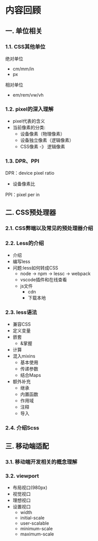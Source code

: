 # 内容回顾

## 一. 单位相关

### 1.1. CSS其他单位

绝对单位

* cm/mm/in
* px

相对单位

* em/rem/vw/vh



### 1.2. pixel的深入理解

* pixel代表的含义
* 当前像素的分类:
  * 设备像素（物理像素）
  * 设备独立像素（逻辑像素）
  * CSS像素 -》 逻辑像素



### 1.3. DPR、PPI

DPR：device pixel ratio

*  设备像素比

PPI：pixel per in



## 二. CSS预处理器

### 2.1. CSS弊端以及常见的预处理器介绍



### 2.2. Less的介绍

* 介绍
* 编写less
* 问题:less如何转成CSS
  * node -> npm -> lessc -> webpack
  * vscode插件和在线查看
  * js文件
    * cdn
    * 下载本地



### 2.3. less语法

* 兼容CSS
* 定义变量
* 嵌套
  * &掌握
* 计算
* 混入mixins
  * 基本使用
  * 传递参数
  * 结合Maps
* 额外补充
  * 继承
  * 内置函数
  * 作用域
  * 注释
  * 导入



### 2.4. 介绍Scss



## 三. 移动端适配

### 3.1. 移动端开发相关的概念理解





### 3.2. viewport

* 布局视口(980px)
* 视觉视口
* 理想视口
* 设置视口
  * width
  * initial-scale
  * user-scalable
  * minimum-scale
  * maximum-scale





